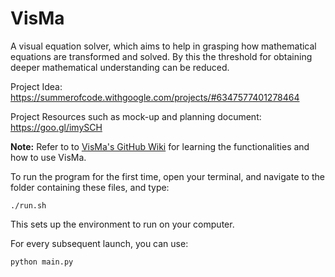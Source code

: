 # VisMa
A visual equation solver, which aims to help in grasping how mathematical equations are transformed and solved. By this the threshold for obtaining deeper mathematical understanding can be reduced.

Project Idea: https://summerofcode.withgoogle.com/projects/#6347577401278464

Project Resources such as mock-up and planning document: https://goo.gl/imySCH 

**Note:** Refer to to [VisMa's GitHub Wiki](https://github.com/aerospaceresearch/VisMa/wiki) for learning the functionalities and how to use VisMa. 

To run the program for the first time, open your terminal, and navigate to the folder containing these files, and type:
```
./run.sh
```
This sets up the environment to run on your computer.

For every subsequent launch, you can use:

```
python main.py 
```
